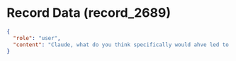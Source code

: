 # Record Data (record_2689)

```json
{
  "role": "user",
  "content": "Claude, what do you think specifically would ahve led to a remark like 'I bet...' like that was an extrapolation based on some facet she received. "
}
```
